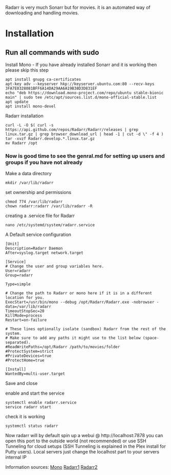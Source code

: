 Radarr is very much Sonarr but for movies. it is an automated way of downloading and handling movies.

# Installation 
## Run all commands with sudo 


Install Mono - If you have already installed Sonarr and it is working then please skip this step 
```
apt install gnupg ca-certificates
apt-key adv --keyserver hkp://keyserver.ubuntu.com:80 --recv-keys 3FA7E0328081BFF6A14DA29AA6A19B38D3D831EF
echo "deb https://download.mono-project.com/repo/ubuntu stable-bionic main" | sudo tee /etc/apt/sources.list.d/mono-official-stable.list
apt update
apt install mono-devel
```

Radarr installation 
```
curl -L -O $( curl -s https://api.github.com/repos/Radarr/Radarr/releases | grep linux.tar.gz | grep browser_download_url | head -1 | cut -d \" -f 4 )
tar -xvzf Radarr.develop.*.linux.tar.gz
mv Radarr /opt
```

### Now is good time to see the genral.md for setting up users and groups if you have not already


Make a data directory
```
mkdir /var/lib/radarr
```

set ownership and permissions
```
chmod 774 /var/lib/radarr
chown radarr:radarr /var/lib/radarr -R 
```

creating a .service file for Radarr
```
nano /etc/systemd/system/radarr.service
```

A Default service configuration
```
[Unit]
Description=Radarr Daemon
After=syslog.target network.target

[Service]
# Change the user and group variables here.
User=radarr
Group=radarr

Type=simple

# Change the path to Radarr or mono here if it is in a different location for you.
ExecStart=/usr/bin/mono --debug /opt/Radarr/Radarr.exe -nobrowser -data=/var/lib/radarr
TimeoutStopSec=20
KillMode=process
Restart=on-failure

# These lines optionally isolate (sandbox) Radarr from the rest of the system.
# Make sure to add any paths it might use to the list below (space-separated).
#ReadWritePaths=/opt/Radarr /path/to/movies/folder
#ProtectSystem=strict
#PrivateDevices=true
#ProtectHome=true

[Install]
WantedBy=multi-user.target
```

Save and close 

enable and start the service
```
systemctl enable radarr.service
service radarr start
```

check it is working
```
systemctl status radarr
```

Now radarr will by default spin up a webui @ http://localhost:7878 you can open this port to the outside world (not recommended) or use SSH Tunneling for cloud setups (SSH Tunneling is explained in the Plex install for Putty users). Local servers just change the localhost part to your servers internal IP





Information sources: [Mono](https://www.mono-project.com/download/stable/#download-lin-ubuntu) [Radarr1](https://github.com/Radarr/Radarr/wiki/Installation#manually-install-radarr) [Radarr2](https://github.com/Radarr/Radarr/wiki/Autostart-on-Linux)
